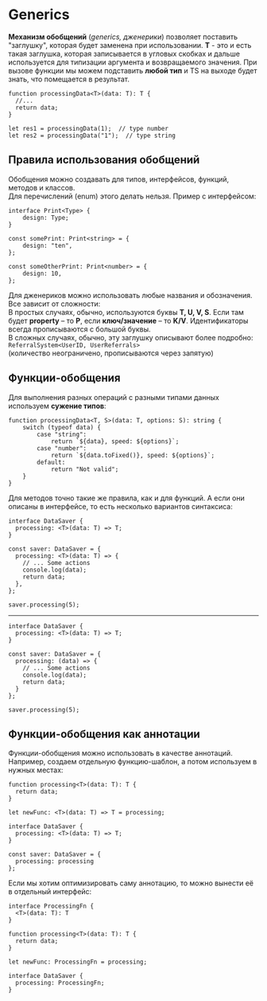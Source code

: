 # Generics

**Механизм обобщений** (_generics, дженерики_) позволяет поставить "заглушку", которая будет заменена при использовании. **T** - это и есть такая заглушка, которая записывается в угловых скобках и дальше используется для типизации аргумента и возвращаемого значения. При вызове функции мы можем подставить **любой тип** и TS на выходе будет знать, что помещается в результат.

    function processingData<T>(data: T): T {
      //...
      return data;
    }

    let res1 = processingData(1);  // type number
    let res2 = processingData("1");  // type string

## Правила использования обобщений

Обобщения можно создавать для типов, интерфейсов, функций, методов и классов.  
Для перечислений (enum) этого делать нельзя. Пример с интерфейсом:

    interface Print<Type> {
        design: Type;
    }

    const somePrint: Print<string> = {
        design: "ten",
    };

    const someOtherPrint: Print<number> = {
        design: 10,
    };

Для дженериков можно использовать любые названия и обозначения. Все зависит от сложности:  
В простых случаях, обычно, используются буквы **T, U, V, S**. Если там будет **property** – то **P**, если **ключ/значение** – то **K/V**.
Идентификаторы всегда прописываются с большой буквы.  
В сложных случаях, обычно, эту заглушку описывают более подробно:  
`ReferralSystem<UserID, UserReferrals>`  
(количество неограничено, прописываются через запятую)

## Функции-обобщения

Для выполнения разных операций с разными типами данных используем **сужение типов**:

    function processingData<T, S>(data: T, options: S): string {
        switch (typeof data) {
            case "string":
                return `${data}, speed: ${options}`;
            case "number":
                return `${data.toFixed()}, speed: ${options}`;
            default:
                return "Not valid";
        }
    }

Для методов точно такие же правила, как и для функций. А если они описаны в интерфейсе, то есть несколько вариантов синтаксиса:

    interface DataSaver {
      processing: <T>(data: T) => T;
    }

    const saver: DataSaver = {
      processing: <T>(data: T) => {
        // ... Some actions
        console.log(data);
        return data;
      },
    };

    saver.processing(5);

---

    interface DataSaver {
      processing: <T>(data: T) => T;
    }

    const saver: DataSaver = {
      processing: (data) => {
        // ... Some actions
        console.log(data);
        return data;
      }
    };

    saver.processing(5);

## Функции-обобщения как аннотации

Функции-обобщения можно использовать в качестве аннотаций. Например, создаем отдельную функцию-шаблон, а потом используем в нужных местах:

    function processing<T>(data: T): T {
      return data;
    }

    let newFunc: <T>(data: T) => T = processing;

    interface DataSaver {
      processing: <T>(data: T) => T;
    }

    const saver: DataSaver = {
      processing: processing
    };

Если мы хотим оптимизировать саму аннотацию, то можно вынести её в отдельный интерфейс:

    interface ProcessingFn {
      <T>(data: T): T
    }

    function processing<T>(data: T): T {
      return data;
    }

    let newFunc: ProcessingFn = processing;

    interface DataSaver {
      processing: ProcessingFn;
    }
